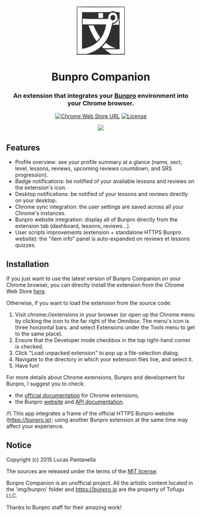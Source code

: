 <div>
  <p align="center"><img src="img/bunpro/icon.png"/>
  <h1 align="center">Bunpro Companion</h1>
  <h3 align="center">An extension that integrates your <a href="https://bunpro.jp">Bunpro</a> environment into your Chrome browser.</h3>
</div>

<p align="center">
<a href="https://chrome.google.com/webstore/detail/wanikani-companion/plfjbbakjphlkdpcdpodaedhicoaloph"><img title="Chrome Web Store URL" src="https://img.shields.io/chrome-web-store/v/plfjbbakjphlkdpcdpodaedhicoaloph.svg?style=flat-square" /></a>
<a href="LICENSE"><img title="License" src="https://img.shields.io/github/license/naei/wanikani-companion.svg?style=flat-square" /></a>
</p>

<p align="center"><img src="https://lh6.googleusercontent.com/XPRgWP5wxDrRvQgA_tL2vI4QBTnyegM5tcAvzZaEzPuYb57-2-BtqTFyhoY0u8PUjpa5HTcLxA=s640-h400-e365-rw" /></p>

## Features

* Profile overview: see your profile summary at a glance (name, sect, level, lessons, reviews, upcoming reviews countdown, and SRS progression).
* Badge notifications: be notified of your available lessons and reviews on the extension's icon.
* Desktop notifications: be notified of your lessons and reviews directly on your desktop.
* Chrome sync integration: the user settings are saved across all your Chrome's instances.
* Bunpro website integration: display all of Bunpro directly from the extension tab (dashboard, lessons, reviews...).
* User scripts improvements (extension + standalone HTTPS Bunpro website): the "item info" panel is auto-expanded on reviews et lessons quizzes.

## Installation

If you just want to use the latest version of Bunpro Companion on your Chrome browser, you can directly install the extension from the Chrome Web Store [here](https://chrome.google.com/webstore/detail/wanikani-companion/plfjbbakjphlkdpcdpodaedhicoaloph).

Otherwise, if you want to load the extension from the source code:

 1. Visit chrome://extensions in your browser (or open up the Chrome menu by clicking the icon to the far right of the Omnibox:  The menu's icon is three horizontal bars. and select Extensions under the Tools menu to get to the same place).
 2. Ensure that the Developer mode checkbox in the top right-hand corner is checked.
 3. Click "Load unpacked extension" to pop up a file-selection dialog.
 4. Navigate to the directory in which your extension files live, and select it.
 5. Have fun!

For more details about Chrome extensions, Bunpro and development for Bunpro, I suggest you to check:

- the [official documentation](https://developer.chrome.com/extensions) for Chrome extensions,
- the Bunpro [website](https://bunpro.jp) and [API documentation](https://bunpro.jp/api).

/!\ This app integrates a frame of the official HTTPS Bunpro website (https://bunpro.jp); using another Bunpro extension at the same time may affect your experience.

## Notice

Copyright (c) 2015 Lucas Pantanella

The sources are released under the terms of the [MIT license](LICENSE).

Bunpro Companion is an unofficial project.
All the artistic content located in the 'img/bunpro' folder and https://bunpro.jp are the property of Tofugu LLC.

Thanks to Bunpro staff for their amazing work!
